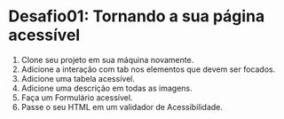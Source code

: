 # Desafio01: Tornando a sua página acessível

1. Clone seu projeto em sua máquina novamente.
2. Adicione a interação com tab nos elementos que devem ser focados.
3. Adicione uma tabela acessível.
4. Adicione uma descrição em todas as imagens.
5. Faça um Formulário acessível.
6. Passe o seu HTML em um validador de Acessibilidade.

